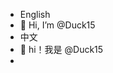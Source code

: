 
- English 
- 👋 Hi, I’m @Duck15
- 中文 
- 👋 hi！我是 @Duck15
- 
<!---
Duck15/Duck15 is a ✨ special ✨ repository because its `README.md` (this file) appears on your GitHub profile.
You can click the Preview link to take a look at your changes.
--->
